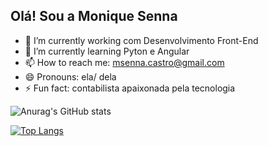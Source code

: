 ## Olá! Sou a Monique Senna

- 🔭 I’m currently working  com Desenvolvimento Front-End
- 🌱 I’m currently learning  Pyton e Angular
- 📫 How to reach me: msenna.castro@gmail.com
- 😄 Pronouns: ela/ dela
- ⚡ Fun fact: contabilista apaixonada pela tecnologia

![Anurag's GitHub stats](https://github-readme-stats.vercel.app/api?username=anuraghazra&show_icons=true&theme=tokyonight)

[![Top Langs](https://github-readme-stats.vercel.app/api/top-langs/?username=anuraghazra)](https://github.com/anuraghazra/github-readme-stats)
